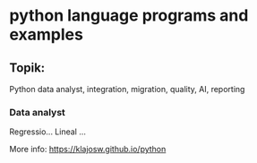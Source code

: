 # python language programs and examples
## Topik: 
Python data analyst, integration, migration, quality, AI, reporting 
### Data analyst
Regressio... Lineal ...

More info: https://klajosw.github.io/python
